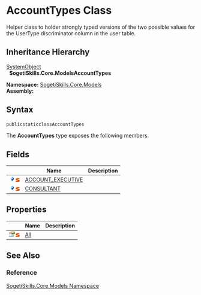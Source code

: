 AccountTypes Class
==================
Helper class to holder strongly typed versions of the two possible values for the UserType discriminator column in the user table.


Inheritance Hierarchy
---------------------
[SystemObject][1]  
  **SogetiSkills.Core.ModelsAccountTypes**  

**Namespace:** [SogetiSkills.Core.Models][2]  
**Assembly:**

Syntax
------

```csharp
publicstaticclassAccountTypes
```

The **AccountTypes** type exposes the following members.


Fields
------

                                | Name                   | Description 
------------------------------- | ---------------------- | ----------- 
![Public field]![Static member] | [ACCOUNT_EXECUTIVE][3] |             
![Public field]![Static member] | [CONSULTANT][4]        |             


Properties
----------

                                   | Name     | Description 
---------------------------------- | -------- | ----------- 
![Public property]![Static member] | [All][5] |             


See Also
--------

### Reference
[SogetiSkills.Core.Models Namespace][2]  

[1]: http://msdn.microsoft.com/en-us/library/e5kfa45b
[2]: ../README.md
[3]: ACCOUNT_EXECUTIVE.md
[4]: CONSULTANT.md
[5]: All.md
[Public field]: ../../_icons/pubfield.gif "Public field"
[Static member]: ../../_icons/static.gif "Static member"
[Public property]: ../../_icons/pubproperty.gif "Public property"